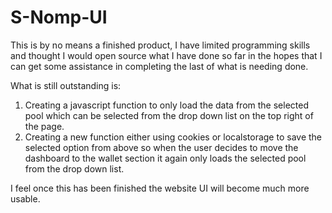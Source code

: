 # S-Nomp-UI
This is by no means a finished product, I have limited programming skills and thought I would open source what I have done so far
in the hopes that I can get some assistance in completing the last of what is needing done.

What is still outstanding is:
1. Creating a javascript function to only load the data from the selected pool which can be selected from the drop down list on the 
top right of the page. 
2. Creating a new function either using cookies or localstorage to save the selected option from above so when the user decides to move
the dashboard to the wallet section it again only loads the selected pool from the drop down list.

I feel once this has been finished the website UI will become much more usable.
